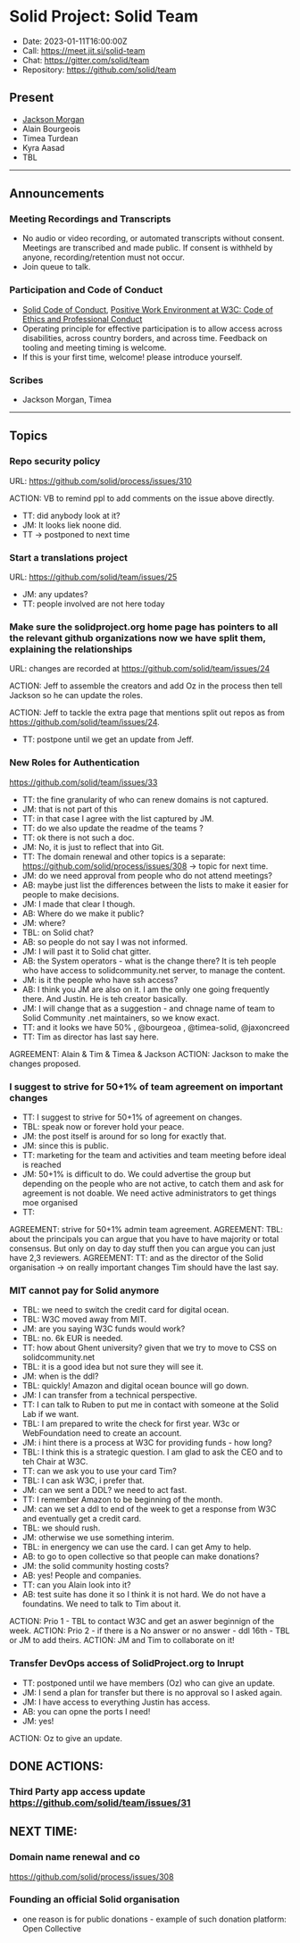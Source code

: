 # Solid Project: Solid Team

* Date: 2023-01-11T16:00:00Z
* Call: <https://meet.jit.si/solid-team>
* Chat: <https://gitter.com/solid/team>
* Repository: <https://github.com/solid/team>

## Present

* [Jackson Morgan](https://jackson.solidcommunity.net/profile/card#me)
* Alain Bourgeois
* Timea Turdean
* Kyra Aasad
* TBL

---

## Announcements

### Meeting Recordings and Transcripts

* No audio or video recording, or automated transcripts without consent.
  Meetings are transcribed and made public. If consent is withheld by anyone,
  recording/retention must not occur.
* Join queue to talk.

### Participation and Code of Conduct

* [Solid Code of
  Conduct](https://github.com/solid/process/blob/main/code-of-conduct.md),
  [Positive Work Environment at W3C: Code of Ethics and Professional
  Conduct](https://www.w3.org/Consortium/cepc/)
* Operating principle for effective participation is to allow access across
  disabilities, across country borders, and across time. Feedback on tooling and
  meeting timing is welcome.
* If this is your first time, welcome! please introduce yourself.

### Scribes

* Jackson Morgan, Timea

---

## Topics

### Repo security policy

URL: <https://github.com/solid/process/issues/310>

ACTION: VB to remind ppl to add comments on the issue above directly.

* TT: did anybody look at it?
* JM: It looks liek noone did.
* TT -> postponed to next time

### Start a translations project

URL: <https://github.com/solid/team/issues/25>

* JM: any updates?
* TT: people involved are not here today

### Make sure the solidproject.org home page has pointers to all the relevant github organizations now we have split them, explaining the relationships

URL: changes are recorded at <https://github.com/solid/team/issues/24>

ACTION: Jeff to assemble the creators and add Oz in the process then tell
Jackson so he can update the roles.

ACTION: Jeff to tackle the extra page that mentions split out repos as from
<https://github.com/solid/team/issues/24>.

* TT: postpone until we get an update from Jeff.

### New Roles for Authentication

https://github.com/solid/team/issues/33

* TT: the fine granularity of who can renew domains is not captured.
* JM: that is not part of this
* TT: in that case I agree with the list captured by JM.
* TT: do we also update the readme of the teams ?
* TT: ok there is not such a doc. 
* JM: No, it is just to reflect that into Git.
* TT: The domain renewal and other topics is a separate: https://github.com/solid/process/issues/308 -> topic for next time.
* JM: do we need approval from people who do not attend meetings?
* AB: maybe just list the differences between the lists to make it easier for people to make decisions. 
* JM: I made that clear I though.
* AB: Where do we make it public?
* JM: where?
* TBL: on Solid chat?
* AB: so people do not say I was not informed. 
* JM: I will past it to Solid chat gitter.
* AB: the System operators - what is the change there? It is teh people who have access to solidcommunity.net server, to manage the content.
* JM: is it the people who have ssh access?
* AB: I think you JM are also on it. I am the only one going frequently there. And Justin. He is teh creator basically. 
* JM: I will change that as a suggestion - and chnage name of team to Solid Community .net maintainers, so we know exact.
* TT: and it looks we have 50% , @bourgeoa , @timea-solid, @jaxoncreed
* TT: Tim as director has last say here. 

AGREEMENT: Alain & Tim & Timea & Jackson
ACTION: Jackson to make the changes proposed.

### I suggest to strive for 50+1% of team agreement on important changes

* TT: I suggest to strive for 50+1% of agreement on changes.
* TBL: speak now or forever hold your peace.
* JM: the post itself is around for so long for exactly that.
* JM: since this is public.
* TT: marketing for the team and activities and team meeting before ideal is reached
* JM: 50+1% is difficult to do. We could advertise the group but depending on the people who are not active, to catch them and ask for agreement is not doable. We need active administrators to get things moe organised
* TT: 

AGREEMENT: strive for 50+1% admin team agreement.
AGREEMENT: TBL: about the principals you can argue that you have to have majority or total consensus. But only on day to day stuff then you can argue you can just have 2,3 reviewers. 
AGREEMENT: TT: and as the director of the Solid organisation -> on really important changes Tim should have the last say.

### MIT cannot pay for Solid anymore
* TBL: we need to switch the credit card for digital ocean.
* TBL: W3C moved away from MIT.
* JM: are you saying W3C funds would work?
* TBL: no. 6k EUR is needed. 
* TT: how about Ghent university? given that we try to move to CSS on solidcommunity.net
* TBL: it is a good idea but not sure they will see it.
* JM: when is the ddl?
* TBL: quickly! Amazon and digital ocean bounce will go down.
* JM: I can transfer from a technical perspective.
* TT: I can talk to Ruben to put me in contact with someone at the Solid Lab if we want.
* TBL: I am prepared to write the check for first year. W3c or WebFoundation need to create an account.
* JM: i hint there is a process at W3C for providing funds - how long?
* TBL: I think this is a strategic question. I am glad to ask the CEO and to teh Chair at W3C.
* TT: can we ask you to use your card Tim?
* TBL: I can ask W3C, i prefer that.
* JM: can we sent a DDL? we need to act fast.
* TT: I remember Amazon to be beginning of the month.
* JM: can we set a ddl to end of the week to get a response from W3C and eventually get a credit card.
* TBL: we should rush. 
* JM: otherwise we use something interim.
* TBL: in energency we can use the card. I can get Amy to help. 
* AB: to go to open collective so that people can make donations?
* JM: the solid community hosting costs?
* AB: yes! People and companies. 
* TT: can you Alain look into it?
* AB: test suite has done it so I think it is not hard. We do not have a foundatins. We need to talk to Tim about it. 

ACTION: Prio 1 - TBL to contact W3C and get an aswer beginnign of the week. 
ACTION: Prio 2 - if there is a No answer or no answer - ddl 16th - TBL or JM to add theirs.
ACTION: JM and Tim to collaborate on it!

### Transfer DevOps access of SolidProject.org to Inrupt

* TT: postponed until we have members (Oz) who can give an update.
* JM: I send a plan for transfer but there is no approval so I asked again.
* JM: I have access to everything Justin has access. 
* AB: you can opne the ports I need!
* JM: yes!

ACTION: Oz to give an update.

## DONE ACTIONS:
### Third Party app access update <https://github.com/solid/team/issues/31>


## NEXT TIME:
### Domain name renewal and co
<https://github.com/solid/process/issues/308>

### Founding an official Solid organisation 
* one reason is for public donations - example of such donation platform: Open Collective
